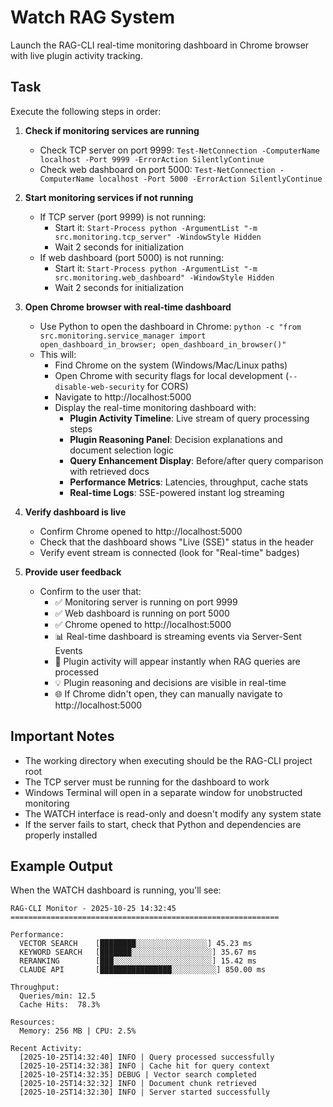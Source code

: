 # Watch RAG System

Launch the RAG-CLI real-time monitoring dashboard in Chrome browser with live plugin activity tracking.

## Task

Execute the following steps in order:

1. **Check if monitoring services are running**
   - Check TCP server on port 9999: `Test-NetConnection -ComputerName localhost -Port 9999 -ErrorAction SilentlyContinue`
   - Check web dashboard on port 5000: `Test-NetConnection -ComputerName localhost -Port 5000 -ErrorAction SilentlyContinue`

2. **Start monitoring services if not running**
   - If TCP server (port 9999) is not running:
     - Start it: `Start-Process python -ArgumentList "-m src.monitoring.tcp_server" -WindowStyle Hidden`
     - Wait 2 seconds for initialization
   - If web dashboard (port 5000) is not running:
     - Start it: `Start-Process python -ArgumentList "-m src.monitoring.web_dashboard" -WindowStyle Hidden`
     - Wait 2 seconds for initialization

3. **Open Chrome browser with real-time dashboard**
   - Use Python to open the dashboard in Chrome: `python -c "from src.monitoring.service_manager import open_dashboard_in_browser; open_dashboard_in_browser()"`
   - This will:
     - Find Chrome on the system (Windows/Mac/Linux paths)
     - Open Chrome with security flags for local development (`--disable-web-security` for CORS)
     - Navigate to http://localhost:5000
     - Display the real-time monitoring dashboard with:
       - **Plugin Activity Timeline**: Live stream of query processing steps
       - **Plugin Reasoning Panel**: Decision explanations and document selection logic
       - **Query Enhancement Display**: Before/after query comparison with retrieved docs
       - **Performance Metrics**: Latencies, throughput, cache stats
       - **Real-time Logs**: SSE-powered instant log streaming

4. **Verify dashboard is live**
   - Confirm Chrome opened to http://localhost:5000
   - Check that the dashboard shows "Live (SSE)" status in the header
   - Verify event stream is connected (look for "Real-time" badges)

5. **Provide user feedback**
   - Confirm to the user that:
     - ✅ Monitoring server is running on port 9999
     - ✅ Web dashboard is running on port 5000
     - ✅ Chrome opened to http://localhost:5000
     - 📊 Real-time dashboard is streaming events via Server-Sent Events
     - 🔄 Plugin activity will appear instantly when RAG queries are processed
     - 💡 Plugin reasoning and decisions are visible in real-time
     - 🌐 If Chrome didn't open, they can manually navigate to http://localhost:5000

## Important Notes

- The working directory when executing should be the RAG-CLI project root
- The TCP server must be running for the dashboard to work
- Windows Terminal will open in a separate window for unobstructed monitoring
- The WATCH interface is read-only and doesn't modify any system state
- If the server fails to start, check that Python and dependencies are properly installed

## Example Output

When the WATCH dashboard is running, you'll see:

```
RAG-CLI Monitor - 2025-10-25 14:32:45
============================================================

Performance:
  VECTOR SEARCH    [████████░░░░░░░░░░░░░░░░] 45.23 ms
  KEYWORD SEARCH   [███████░░░░░░░░░░░░░░░░░░] 35.67 ms
  RERANKING        [███░░░░░░░░░░░░░░░░░░░░░░] 15.42 ms
  CLAUDE API       [████████████████░░░░░░░░░░] 850.00 ms

Throughput:
  Queries/min: 12.5
  Cache Hits:  78.3%

Resources:
  Memory: 256 MB | CPU: 2.5%

Recent Activity:
  [2025-10-25T14:32:40] INFO | Query processed successfully
  [2025-10-25T14:32:38] INFO | Cache hit for query context
  [2025-10-25T14:32:35] DEBUG | Vector search completed
  [2025-10-25T14:32:32] INFO | Document chunk retrieved
  [2025-10-25T14:32:30] INFO | Server started successfully
```

